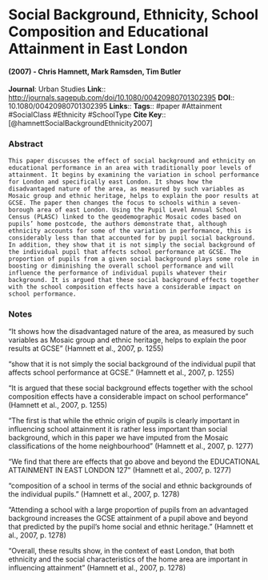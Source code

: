# Social Background, Ethnicity, School Composition and Educational Attainment in East London
#### (2007) - Chris Hamnett, Mark Ramsden, Tim Butler
**Journal**: Urban Studies
**Link**:: http://journals.sagepub.com/doi/10.1080/00420980701302395
**DOI**:: 10.1080/00420980701302395
**Links**:: 
**Tags**:: #paper #Attainment #SocialClass #Ethnicity #SchoolType 
**Cite Key**:: [@hamnettSocialBackgroundEthnicity2007]

### Abstract

```
This paper discusses the effect of social background and ethnicity on educational performance in an area with traditionally poor levels of attainment. It begins by examining the variation in school performance for London and specifically east London. It shows how the disadvantaged nature of the area, as measured by such variables as Mosaic group and ethnic heritage, helps to explain the poor results at GCSE. The paper then changes the focus to schools within a seven-borough area of east London. Using the Pupil Level Annual School Census (PLASC) linked to the geodemographic Mosaic codes based on pupils’ home postcode, the authors demonstrate that, although ethnicity accounts for some of the variation in performance, this is considerably less than that accounted for by pupil social background. In addition, they show that it is not simply the social background of the individual pupil that affects school performance at GCSE. The proportion of pupils from a given social background plays some role in boosting or diminishing the overall school performance and will influence the performance of individual pupils whatever their background. It is argued that these social background effects together with the school composition effects have a considerable impact on school performance.
```

### Notes

“It shows how the disadvantaged nature of the area, as measured by such variables as Mosaic group and ethnic heritage, helps to explain the poor results at GCSE” (Hamnett et al., 2007, p. 1255)

“show that it is not simply the social background of the individual pupil that affects school performance at GCSE.” (Hamnett et al., 2007, p. 1255)

“It is argued that these social background effects together with the school composition effects have a considerable impact on school performance” (Hamnett et al., 2007, p. 1255)

“The first is that while the ethnic origin of pupils is clearly important in influencing school attainment it is rather less important than social background, which in this paper we have imputed from the Mosaic classifications of the home neighbourhood” (Hamnett et al., 2007, p. 1277)

“We find that there are effects that go above and beyond the EDUCATIONAL ATTAINMENT IN EAST LONDON 127” (Hamnett et al., 2007, p. 1277)

“composition of a school in terms of the social and ethnic backgrounds of the individual pupils.” (Hamnett et al., 2007, p. 1278)

“Attending a school with a large proportion of pupils from an advantaged background increases the GCSE attainment of a pupil above and beyond that predicted by the pupil’s home social and ethnic heritage.” (Hamnett et al., 2007, p. 1278)

“Overall, these results show, in the context of east London, that both ethnicity and the social characteristics of the home area are important in influencing attainment” (Hamnett et al., 2007, p. 1278)